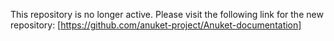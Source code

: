 This repository is no longer active. Please visit the following link for the new repository: [https://github.com/anuket-project/Anuket-documentation]
